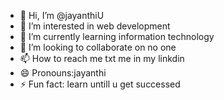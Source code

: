 - 👋 Hi, I’m @jayanthiU
- 👀 I’m interested in web development
- 🌱 I’m currently learning information technology
- 💞️ I’m looking to collaborate on no one
- 📫 How to reach me txt me in my linkdin
- 😄 Pronouns:jayanthi
- ⚡ Fun fact: learn untill u get successed

<!---
jayanthiU/jayanthiU is a ✨ special ✨ repository because its `README.md` (this file) appears on your GitHub profile.
You can click the Preview link to take a look at your changes.
--->
